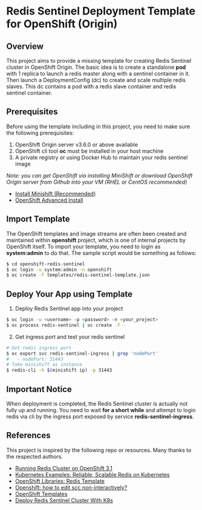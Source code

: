 # Redis Sentinel Deployment Template for OpenShift (Origin)

## Overview

This project aims to provide a missing template for creating Redis Sentinel cluster in OpenShift Origin. The basic idea is to create a standalone **pod** with 1 replica to launch a redis master along with a sentinel container in it. Then launch a DeploymentConfig (dc) to create and scale multiple redis slaves. This dc contains a pod with a redis slave container and redis sentinel container. 

## Prerequisites
Before using the template including in this project, you need to make sure the following prerequisites:

1. OpenShift Origin server v3.6.0 or above available
2. OpenShift cli tool **oc** must be installed in your host machine
3. A private registry or using Docker Hub to maintain your redis sentinel image

*Note: you can get OpenShift via installing MiniShift or download OpenShift Origin server from Github into your VM (RHEL or CentOS recommended)*

- [Install Minishift (Recommended)](https://docs.openshift.org/latest/minishift/getting-started/installing.html)
- [OpenShift Advanced Install](https://docs.openshift.org/latest/install_config/install/advanced_install.html)

## Import Template
The OpenShift templates and image streams are often been created and maintained within **openshift** project, which is one of internal projects by OpenShift itself. To import your template, you need to login as **system:admin** to do that. The sample script would be something as follows:
```bash
$ cd openshift-redis-sentinel
$ oc login -u system:admin -n openshift
$ oc create -f templates/redis-sentinel-template.json
```

## Deploy Your App using Template

1. Deploy Redis Sentinel app into your project
```bash
$ oc login -u <username> -p <password> -n <your_project>
$ oc process redis-sentinel | oc create -f -
```
2. Get ingress port and test your redis sentinel
```bash
# Get redis ingress port
$ oc export svc redis-sentinel-ingress | grep 'nodePort'
#   - nodePort: 31443
# Take minishift as instance
$ redis-cli -h $(minishift ip) -p 31443
```

## Important Notice

When deployment is completed, the Redis Sentinel cluster is actually not fully up and running. You need to wait **for a short while** and attempt to login redis via cli by the ingress port exposed by service **redis-sentinel-ingress**.

## References

This project is inspired by the following repo or resources. Many thanks to the respected authors.

- [Running Redis Cluster on OpenShift 3.1](https://github.com/shah-zobair/redis-sentinel#running-redis-cluster-on-openshift-31)
- [Kubernetes Examples: Reliable, Scalable Redis on Kubernetes](https://github.com/kubernetes/examples/tree/master/staging/storage/redis)
- [OpenShift Libraries: Redis Template](https://github.com/openshift/library/tree/master/community/redis)
- [Openshift: how to edit scc non-interactively?](https://stackoverflow.com/questions/42310262/openshift-how-to-edit-scc-non-interactively)
- [OpenShift Templates](https://docs.openshift.com/container-platform/3.4/dev_guide/templates.html)
- [Deploy Redis Sentinel Cluster With K8s](https://o-my-chenjian.com/2017/02/06/Deploy-Redis-Sentinel-Cluster-With-K8s/)